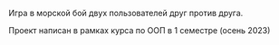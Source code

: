 Игра в морской бой двух пользователей друг против друга.

Проект написан в рамках курса по ООП в 1 семестре (осень 2023)

